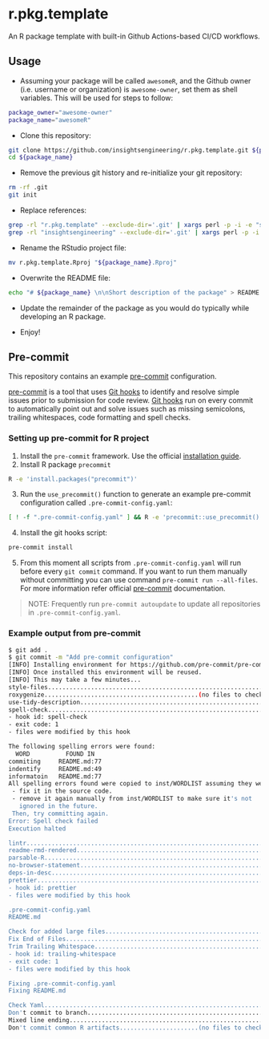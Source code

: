 # r.pkg.template

[pre-commit]: https://pre-commit.com
[pre-commit installation]: https://pre-commit.com/#installation
[git hooks]: https://git-scm.com/book/en/v2/Customizing-Git-Git-Hooks

An R package template with built-in Github Actions-based CI/CD workflows.

## Usage

- Assuming your package will be called `awesomeR`, and the Github owner (i.e. username or organization) is `awesome-owner`, set them as shell variables. This will be used for steps to follow:

```bash
package_owner="awesome-owner"
package_name="awesomeR"
```

- Clone this repository:

```bash
git clone https://github.com/insightsengineering/r.pkg.template.git ${package_name}
cd ${package_name}
```

- Remove the previous git history and re-initialize your git repository:

```bash
rm -rf .git
git init
```

- Replace references:

```bash
grep -rl "r.pkg.template" --exclude-dir='.git' | xargs perl -p -i -e "s/r.pkg.template/${package_name}/g"
grep -rl "insightsengineering" --exclude-dir='.git' | xargs perl -p -i -e "s/insightsengineering/${package_owner}/g"
```

- Rename the RStudio project file:

```bash
mv r.pkg.template.Rproj "${package_name}.Rproj"
```

- Overwrite the README file:

```bash
echo "# ${package_name} \n\nShort description of the package" > README.md
```

- Update the remainder of the package as you would do typically while developing an R package.

- Enjoy!

## Pre-commit

This repository contains an example [pre-commit] configuration.

[pre-commit] is a tool that uses [Git hooks] to identify and resolve simple issues prior to submission for code review.
[Git hooks] run on every commit to automatically point out and solve issues such as missing semicolons, trailing whitespaces,
code formatting and spell checks.

### Setting up pre-commit for R project

1. Install the `pre-commit` framework. Use the official [installation guide][pre-commit installation].
2. Install R package `precommit`

```sh
R -e 'install.packages("precommit")'
```

3. Run the `use_precommit()` function to generate an example pre-commit configuration called `.pre-commit-config.yaml`:

```sh
[ ! -f ".pre-commit-config.yaml" ] && R -e 'precommit::use_precommit()'
```

4. Install the git hooks script:

```sh
pre-commit install
```

5. From this moment all scripts from `.pre-commit-config.yaml` will run before every `git commit`
   command. If you want to run them manually without committing you can use command
   `pre-commit run --all-files`. For more information refer official [pre-commit] documentation.

> NOTE:
> Frequently run `pre-commit autoupdate` to update all repositories
> in `.pre-commit-config.yaml`.

### Example output from pre-commit

```sh
$ git add .
$ git commit -m "Add pre-commit configuration"
[INFO] Installing environment for https://github.com/pre-commit/pre-commit-hooks.
[INFO] Once installed this environment will be reused.
[INFO] This may take a few minutes...
style-files..............................................................Passed
roxygenize...........................................(no files to check)Skipped
use-tidy-description.....................................................Passed
spell-check..............................................................Failed
- hook id: spell-check
- exit code: 1
- files were modified by this hook

The following spelling errors were found:
  WORD          FOUND IN
commiting     README.md:77
indentify     README.md:49
informatoin   README.md:77
All spelling errors found were copied to inst/WORDLIST assuming they were not spelling errors and will be ignored in the future. Please  review the above list and for each word that is an actual typo:
 - fix it in the source code.
 - remove it again manually from inst/WORDLIST to make sure it's not
   ignored in the future.
 Then, try committing again.
Error: Spell check failed
Execution halted

lintr....................................................................Passed
readme-rmd-rendered......................................................Passed
parsable-R...............................................................Passed
no-browser-statement.....................................................Passed
deps-in-desc.............................................................Passed
prettier.................................................................Failed
- hook id: prettier
- files were modified by this hook

.pre-commit-config.yaml
README.md

Check for added large files..............................................Passed
Fix End of Files.........................................................Passed
Trim Trailing Whitespace.................................................Failed
- hook id: trailing-whitespace
- exit code: 1
- files were modified by this hook

Fixing .pre-commit-config.yaml
Fixing README.md

Check Yaml...............................................................Passed
Don't commit to branch...................................................Passed
Mixed line ending........................................................Passed
Don't commit common R artifacts......................(no files to check)Skipped

```
